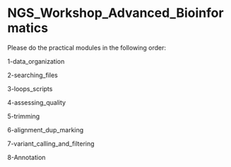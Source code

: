 # NGS_Workshop_Advanced_Bioinformatics

Please do the practical modules in the following order:

1-data_organization

2-searching_files

3-loops_scripts

4-assessing_quality

5-trimming

6-alignment_dup_marking

7-variant_calling_and_filtering

8-Annotation
